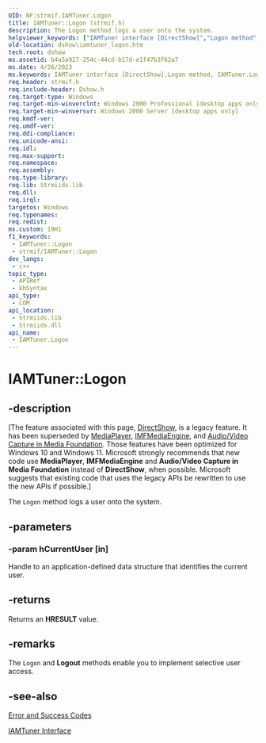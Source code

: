 ```yaml
---
UID: NF:strmif.IAMTuner.Logon
title: IAMTuner::Logon (strmif.h)
description: The Logon method logs a user onto the system.
helpviewer_keywords: ["IAMTuner interface [DirectShow]","Logon method","IAMTuner.Logon","IAMTuner::Logon","IAMTunerLogon","Logon","Logon method [DirectShow]","Logon method [DirectShow]","IAMTuner interface","dshow.iamtuner_logon","strmif/IAMTuner::Logon"]
old-location: dshow\iamtuner_logon.htm
tech.root: dshow
ms.assetid: b4a5a927-254c-44cd-b17d-e1f47b3f62a7
ms.date: 4/26/2023
ms.keywords: IAMTuner interface [DirectShow],Logon method, IAMTuner.Logon, IAMTuner::Logon, IAMTunerLogon, Logon, Logon method [DirectShow], Logon method [DirectShow],IAMTuner interface, dshow.iamtuner_logon, strmif/IAMTuner::Logon
req.header: strmif.h
req.include-header: Dshow.h
req.target-type: Windows
req.target-min-winverclnt: Windows 2000 Professional [desktop apps only]
req.target-min-winversvr: Windows 2000 Server [desktop apps only]
req.kmdf-ver: 
req.umdf-ver: 
req.ddi-compliance: 
req.unicode-ansi: 
req.idl: 
req.max-support: 
req.namespace: 
req.assembly: 
req.type-library: 
req.lib: Strmiids.lib
req.dll: 
req.irql: 
targetos: Windows
req.typenames: 
req.redist: 
ms.custom: 19H1
f1_keywords:
 - IAMTuner::Logon
 - strmif/IAMTuner::Logon
dev_langs:
 - c++
topic_type:
 - APIRef
 - kbSyntax
api_type:
 - COM
api_location:
 - Strmiids.lib
 - Strmiids.dll
api_name:
 - IAMTuner.Logon
---
```


# IAMTuner::Logon


## -description

\[The feature associated with this page, [DirectShow](/windows/win32/directshow/directshow), is a legacy feature. It has been superseded by [MediaPlayer](/uwp/api/Windows.Media.Playback.MediaPlayer), [IMFMediaEngine](/windows/win32/api/mfmediaengine/nn-mfmediaengine-imfmediaengine), and [Audio/Video Capture in Media Foundation](windows/win32/medfound/audio-video-capture-in-media-foundation). Those features have been optimized for Windows 10 and Windows 11. Microsoft strongly recommends that new code use **MediaPlayer**, **IMFMediaEngine** and **Audio/Video Capture in Media Foundation** instead of **DirectShow**, when possible. Microsoft suggests that existing code that uses the legacy APIs be rewritten to use the new APIs if possible.\]

The <code>Logon</code> method logs a user onto the system.

## -parameters

### -param hCurrentUser [in]

Handle to an application-defined data structure that identifies the current user.

## -returns

Returns an <b>HRESULT</b> value.

## -remarks

The <code>Logon</code> and <b>Logout</b> methods enable you to implement selective user access.

## -see-also

<a href="/windows/desktop/DirectShow/error-and-success-codes">Error and Success Codes</a>



<a href="/windows/desktop/api/strmif/nn-strmif-iamtuner">IAMTuner Interface</a>